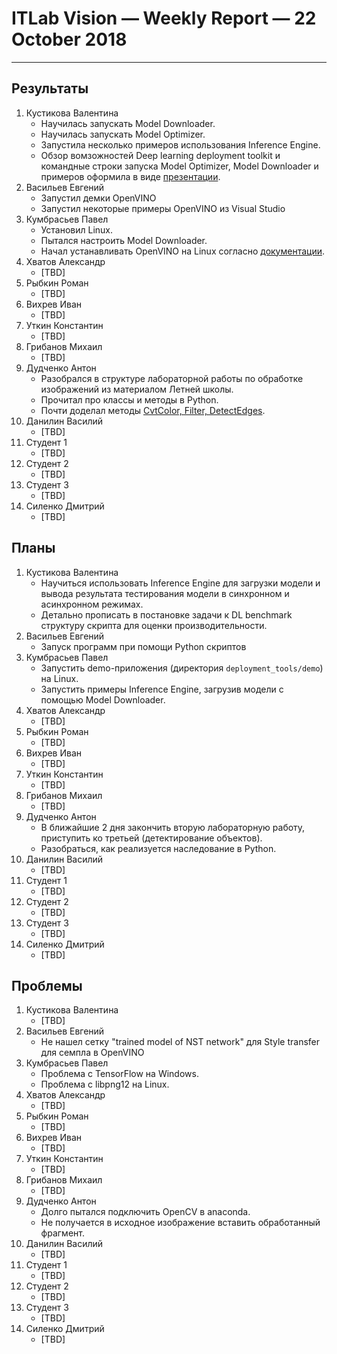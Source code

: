 # ITLab Vision — Weekly Report — 22 October 2018

----------------

## Результаты

  1. Кустикова Валентина
     - Научилась запускать Model Downloader.
     - Научилась запускать Model Optimizer.
     - Запустила несколько примеров использования
       Inference Engine.
     - Обзор вомзожностей Deep learning deployment toolkit
       и командные строки запуска Model Optimizer, 
       Model Downloader и примеров оформила в виде
       [презентации][openvino-pptx].
  1. Васильев Евгений
     - Запустил демки OpenVINO
     - Запустил некоторые примеры OpenVINO из Visual Studio
  1. Кумбрасьев Павел
     - Установил Linux. 
     - Пытался настроить Model Downloader.
     - Начал устанавливать OpenVINO на Linux согласно
       [документации][openvino-install-docs].
  1. Хватов Александр
     - [TBD]
  1. Рыбкин Роман
     - [TBD]
  1. Вихрев Иван
     - [TBD]
  1. Уткин Константин
     - [TBD]
  1. Грибанов Михаил
     - [TBD]
  1. Дудченко Антон
     - Разобрался в структуре лабораторной работы
       по обработке изображений из материалом Летней школы.
     - Прочитал про классы и методы в Python.
     - Почти доделал методы [CvtColor, Filter, DetectEdges][opencv-python].
  1. Данилин Василий
     - [TBD]
  1. Студент 1
     - [TBD]
  1. Студент 2
     - [TBD]
  1. Студент 3
     - [TBD]
  1. Силенко Дмитрий
     - [TBD]


## Планы

  1. Кустикова Валентина
     - Научиться использовать Inference Engine для загрузки модели
       и вывода результата тестирования модели в синхронном
       и асинхронном режимах.
     - Детально прописать в постановке задачи к DL benchmark
       структуру скрипта для оценки производительности.
  1. Васильев Евгений
     - Запуск программ при помощи Python скриптов
  1. Кумбрасьев Павел
     - Запустить demo-приложения (директория `deployment_tools/demo`)
       на Linux.
     - Запустить примеры Inference Engine, загрузив модели
       с помощью Model Downloader.
  1. Хватов Александр
     - [TBD]
  1. Рыбкин Роман
     - [TBD]
  1. Вихрев Иван
     - [TBD]
  1. Уткин Константин
     - [TBD]
  1. Грибанов Михаил
     - [TBD]
  1. Дудченко Антон
     - В ближайшие 2 дня закончить вторую лабораторную
       работу, приступить ко третьей (детектирование
       объектов).
     - Разобраться, как реализуется наследование в Python.
  1. Данилин Василий
     - [TBD]
  1. Студент 1
     - [TBD]
  1. Студент 2
     - [TBD]
  1. Студент 3
     - [TBD]
  1. Силенко Дмитрий
     - [TBD]
     

## Проблемы

  1. Кустикова Валентина
     - [TBD]
  1. Васильев Евгений
     - Не нашел cетку "trained model of NST network" для Style transfer для семпла в OpenVINO
  1. Кумбрасьев Павел
     - Проблема с TensorFlow на Windows.
     - Проблема с libpng12 на Linux.     
  1. Хватов Александр
     - [TBD]
  1. Рыбкин Роман
     - [TBD]
  1. Вихрев Иван
     - [TBD]
  1. Уткин Константин
     - [TBD]
  1. Грибанов Михаил
     - [TBD]
  1. Дудченко Антон
     - Долго пытался подключить OpenCV в anaconda.
     - Не получается в исходное изображение вставить
       обработанный фрагмент.
  1. Данилин Василий
     - [TBD]
  1. Студент 1
     - [TBD]
  1. Студент 2
     - [TBD]
  1. Студент 3
     - [TBD]
 1. Силенко Дмитрий
     - [TBD]


<!-- LINKS -->
[openvino-install-docs]: https://software.intel.com/en-us/articles/OpenVINO-Install-Windows#next-steps
[inference-engine-guide]: https://software.intel.com/en-us/articles/OpenVINO-InferEngine
[itlab-vision-reports]: https://github.com/itlab-vision/reports
[openvino-dl-benchmark]: https://github.com/itlab-vision/openvino-dl-benchmark
[openvino-smart-library]: https://github.com/itlab-vision/openvino-smart-library
[openvino-toolkit-official]: https://software.intel.com/en-us/openvino-toolkit
[openvino-pptx]: https://drive.google.com/file/d/1CFc8yUkF6bAYRmoH3APqCzy000cMYtP8/view?usp=sharing
[opencv-python]: https://github.com/IsinZ/itseez-ss-2016-practice/blob/master/src/image_processing.py
